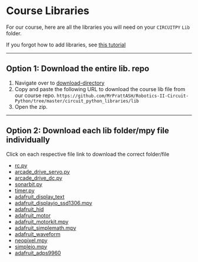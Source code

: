 # Course Libraries

For our course, here are all the libraries you will need on your `CIRCUITPY` `Lib` folder. 

If you forgot how to add libraries, see [this tutorial](../learning_modules/programming_tutorials/libraries/Libraries.md)

---

## Option 1: Download the entire lib. repo

1. Navigate over to [download-directory ](https://download-directory.github.io/)
2. Copy and paste the following URL to download the course lib file from our course repo. 
    `https://github.com/MrPrattASH/Robotics-II-Circuit-Python/tree/master/circuit_python_libraries/lib`
3. Open the zip. 

---

## Option 2: Download each lib folder/mpy file individually

Click on each respective file link to download the correct folder/file
* [rc.py](../RC_control_FlySky_FS-I6x/rc_module/rc.py)
* [arcade_drive_servo.py](../RC_control_FlySky_FS-I6x/arcade_drive_module/arcade_drive_servo.py)
* [arcade_drive_dc.py](../RC_control_FlySky_FS-I6x/arcade_drive_module/arcade_drive_dc.py)
* [sonarbit.py](../learning_modules/physical_component_tutorials/ping_sensor/sonarbit.py)
* [timer.py](../learning_modules/programming_tutorials/timer/timer.py)
* [adafruit_display_text](lib/adafruit_display_text/)
* [adafruit_displayio_ssd1306.mpy](lib/adafruit_displayio_ssd1306.mpy)
* [adafruit_hid](lib/adafruit_hid/)
* [adafruit_motor](lib/adafruit_motor/)
* [adafruit_motorkit.mpy](lib/adafruit_motorkit.mpy)
* [adafruit_simplemath.mpy](lib/adafruit_simplemath.mpy)
* [adafruit_waveform](lib/adafruit_waveform/)
* [neopixel.mpy](lib/neopixel.mpy)
* [simpleio.mpy](lib/simpleio.mpy)
* [adafruit_adps9960](lib/adafruit_apds9960/)
